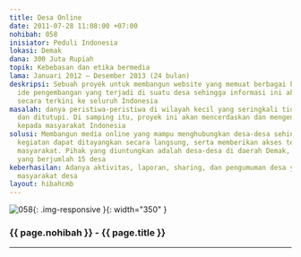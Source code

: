 ```yaml
---
title: Desa Online
date: 2011-07-28 11:08:00 +07:00
nohibah: 058
inisiator: Peduli Indonesia
lokasi: Demak
dana: 300 Juta Rupiah
topik: Kebebasan dan etika bermedia
lama: Januari 2012 – Desember 2013 (24 bulan)
deskripsi: Sebuah proyek untuk membangun website yang memuat berbagai kejadian atau
  ide pengembangan yang terjadi di suatu desa sehingga informasi ini akan segera tersebar
  secara terkini ke seluruh Indonesia
masalah: danya peristiwa-peristiwa di wilayah kecil yang seringkali tidak diangkat
  dan ditutupi. Di samping itu, proyek ini akan mencerdaskan dan mengenalkan teknologi
  kepada masyarakat Indonesia
solusi: Membangun media online yang mampu menghubungkan desa-desa sehingga setiap
  kegiatan dapat ditayangkan secara langsung, serta memberikan akses teknologi bagi
  masyarakat. Pihak yang diuntungkan adalah desa-desa di daerah Demak, Kecamatan Sayung
  yang berjumlah 15 desa
keberhasilan: Adanya aktivitas, laporan, sharing, dan pengumuman desa yang diberikan
  masyarakat desa
layout: hibahcmb
---
```


![058](/static/img/hibahcmb/058.png){: .img-responsive }{: width="350" }

### {{ page.nohibah }} - {{ page.title }}

---
